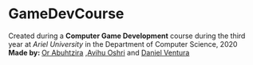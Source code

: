 # GameDevCourse
<p>Created during a <strong>Computer Game Development</strong> course during the third year at <em>Ariel University</em> in the Department of Computer Science, 2020 <br />
<strong>Made by: </strong> <a href="https://github.com/orabu103">Or Abuhtzira</a> ,<a href="https://github.com/Avihuoshri">Avihu Oshri</a> and <a href="">Daniel Ventura</a> </p>
